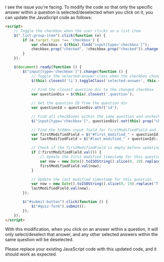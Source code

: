 I see the issue you're facing. To modify the code so that only the specific answer within a question is selected/deselected when you click on it, you can update the JavaScript code as follows:

```html
<script>
    // Toggle the checkbox when the user clicks on a list item
    $(".list-group-item").click(function (e) {
        if (e.target.type !== 'checkbox') {
            var checkbox = $(this).find("input[type='checkbox']");
            checkbox.prop("checked", !checkbox.prop("checked")).change();
        }
    });

    $(document).ready(function () {
        $("input[type='checkbox']").change(function () {
            // Toggle the selected-answer class when the checkbox changes
            $(this).closest('li').toggleClass('selected-answer', this.checked);
            
            // Find the closest question div to the changed checkbox
            var questionDiv = $(this).closest('.question');

            // Get the question ID from the question div
            var questionId = questionDiv.attr('id');

            // Find all checkboxes within the same question and uncheck them
            $("input[type='checkbox']", questionDiv).not(this).prop("checked", false);

            // Find the hidden input field for firstModifiedField and lastModifiedField
            var firstModifiedField = $("#first_modified_" + questionId);
            var lastModifiedField = $("#last_modified_" + questionId);

            // Check if the firstModifiedField is empty before updating
            if (!firstModifiedField.val()) {
                // Update the first modified timestamp for this question
                var now = new Date().toISOString().slice(0, 19).replace('T', ' ');
                firstModifiedField.val(now);
            }

            // Update the last modified timestamp for this question
            var now = new Date().toISOString().slice(0, 19).replace('T', ' ');
            lastModifiedField.val(now);
        });

        $("#submit-button").click(function () {
            $("#quiz-form").submit();
        });
    });
</script>
```

With this modification, when you click on an answer within a question, it will only select/deselect that answer, and any other selected answers within the same question will be deselected.

Please replace your existing JavaScript code with this updated code, and it should work as expected.